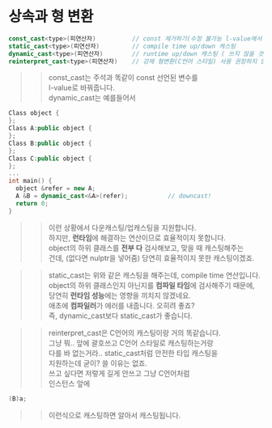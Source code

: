 # 상속과 형 변환
```C++
const_cast<type>(피연산자)          // const 제거하기(수정 불가능 l-value에서 l-value로)
static_cast<type>(피연산자)         // compile time up/down 캐스팅
dynamic_cast<type>(피연산자)        // runtime up/down 캐스팅 ( 쓰지 않을 것! )
reinterpret_cast<type>(피연산자)    // 강제 형변환(C언어 스타일) 사용 권장하지 않음
```
>> const_cast는 주석과 똑같이 const 선언된 변수를   
>> l-value로 바꿔줍니다.  
>> dynamic_cast는 예를들어서  
```C++
Class object {
};
Class A:public object {
};
Class B:public object {
};
Class C:public object {
};
...
int main() {
  object &refer = new A;
  A &B = dynamic_cast<&A>(refer);           // downcast!
  return 0;
}
```
>> 이런 상황에서 다운캐스팅/업캐스팅을 지원합니다.  
>> 하지만, **런타임**에 해결하는 연산이므로 효율적이지 못합니다.  
>> object의 하위 클래스를 **전부 다** 검사해보고, 맞을 때 캐스팅해주는   
>> 건데, (없다면 nulptr을 넣어줌) 당연히 효율적이지 못한 캐스팅이겠죠.  

>> static_cast는 위와 같은 캐스팅을 해주는데,  compile time 연산입니다.  
>> object의 하위 클래스인지 아닌지를 **컴파일 타임**에 검사해주기 때문에,  
>> 당연히 **런타임 성능**에는 영향을 끼치지 않겠네요.  
>> 애초에 **컴파일러**가 에러를 내줍니다. 오히려 좋죠?   
>> 즉, dynamic_cast보다 static_cast가 좋습니다.  

>> reinterpret_cast은 C언어의 캐스팅이랑 거의 똑같습니다.  
>> 그냥 뭐.. 앞에 괄호쓰고 C언어 스타일로 캐스팅하는거랑  
>> 다를 바 없는거라.. static_cast처럼 안전한 타입 캐스팅을  
>> 지원하는데 굳이? 쓸 이유는 없죠.  
>> 쓰고 싶다면 저렇게 길게 안쓰고 그냥 C언어처럼   
>> 인스턴스 앞에 
```C++
(B)a;
```
>> 이런식으로 캐스팅하면 알아서 캐스팅됩니다.  

